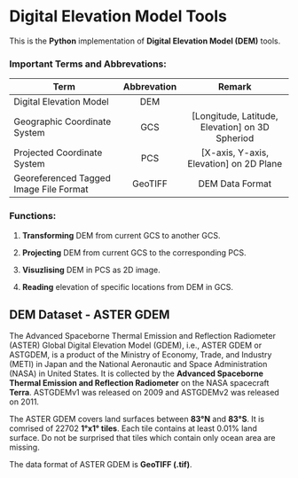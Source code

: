 # Digital Elevation Model Tools

This is the **Python** implementation of **Digital Elevation Model (DEM)** tools.

### Important Terms and Abbrevations:

| Term                                   | Abbrevation | Remark 
| -------------------------------------- | :---------: | :----: 
| Digital Elevation Model                | DEM         | 
| Geographic Coordinate System           | GCS         | [Longitude, Latitude, Elevation] on 3D Spheriod
| Projected Coordinate System            | PCS         | [X-axis, Y-axis, Elevation] on 2D Plane
| Georeferenced Tagged Image File Format | GeoTIFF     | DEM Data Format



### Functions:

1. **Transforming** DEM from current GCS to another GCS.

2. **Projecting** DEM from current GCS to the corresponding PCS.

3. **Visuzlising** DEM in PCS as 2D image.

4. **Reading** elevation of specific locations from DEM in GCS.

## DEM Dataset - ASTER GDEM

The Advanced Spaceborne Thermal Emission and Reflection Radiometer (ASTER) Global Digital Elevation Model (GDEM), i.e., ASTER GDEM or ASTGDEM, is a product of the Ministry of Economy, Trade, and Industry (METI) in Japan and the National Aeronautic and Space Administration (NASA) in United States. It is collected by the **Advanced Spaceborne Thermal Emission and Reflection Radiometer** on the NASA spacecraft **Terra**. ASTGDEMv1 was released on 2009 and ASTGDEMv2 was released on 2011.

The ASTER GDEM covers land surfaces between **83°N** and **83°S**. It is comrised of 22702 **1°x1° tiles**. Each tile contains at least 0.01% land surface. Do not be surprised that tiles which contain only ocean area are missing. 

The data format of ASTER GDEM is **GeoTIFF (.tif)**.
